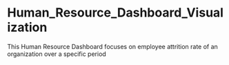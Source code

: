 # Human_Resource_Dashboard_Visualization
This Human Resource Dashboard focuses on employee attrition rate of an organization over a specific period
